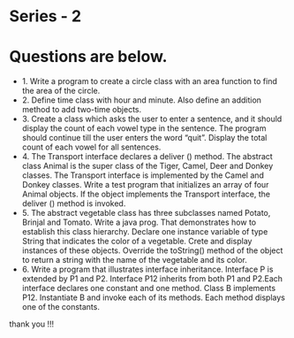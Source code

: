# Series - 2
<h1> Questions are below. </h1>
<ul>
	<li>1. Write a program to create a circle class with an area function to find
the area of the circle. </li>
	<li>2. Define time class with hour and minute. Also define an addition
method to add two-time objects. </li>
	<li>3. Create a class which asks the user to enter a sentence, and it should
display the count of each vowel type in the sentence. The program
should continue till the user enters the word “quit”. Display the total
count of each vowel for all sentences. </li>
	<li>4. The Transport interface declares a deliver () method. The abstract
class Animal is the super class of the Tiger, Camel, Deer and Donkey
classes. The Transport interface is implemented by the Camel and
Donkey classes. Write a test program that initializes an array of four
Animal objects. If the object implements the Transport interface, the
deliver () method is invoked. </li>
	<li>5. The abstract vegetable class has three subclasses named Potato,
Brinjal and Tomato. Write a java prog. That demonstrates how to
establish this class hierarchy. Declare one instance variable of type
String that indicates the color of a vegetable. Crete and display
instances of these objects. Override the toString() method of the
object to return a string with the name of the vegetable and its color. </li>
	<li>6. Write a program that illustrates interface inheritance. Interface P is
extended by P1 and P2. Interface P12 inherits from both P1 and
P2.Each interface declares one constant and one method. Class B
implements P12. Instantiate B and invoke each of its methods. Each
method displays one of the constants. </li>
	
</ul>

thank you !!!

